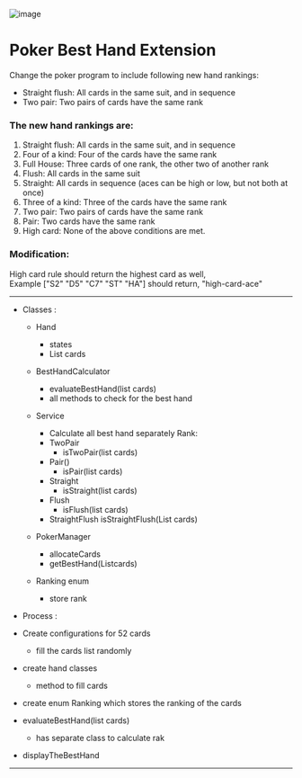 ![image](https://github.com/sudhir-takale/poker/assets/93988135/b2deaf07-eb87-41c9-870c-2f8c22139308)

# Poker Best Hand Extension

Change the poker program to include following new hand rankings: <br>

- Straight flush: All cards in the same suit, and in sequence
- Two pair: Two pairs of cards have the same rank <br>

### The new hand rankings are:

1. Straight flush: All cards in the same suit, and in sequence
2. Four of a kind: Four of the cards have the same rank
3. Full House: Three cards of one rank, the other two of another rank
4. Flush: All cards in the same suit
5. Straight: All cards in sequence (aces can be high or low, but not both at once)
6. Three of a kind: Three of the cards have the same rank
7. Two pair: Two pairs of cards have the same rank
8. Pair: Two cards have the same rank
9. High card: None of the above conditions are met. <br>

### Modification:

High card rule should return the highest card as well,<br>
Example ["S2" "D5" "C7" "ST" "HA"] should return, "high-card-ace"


------------------------------------------------------------------------------------------------------

- Classes :
    - Hand
        - states
        - List<String> cards

    - BestHandCalculator
        - evaluateBestHand(list<string> cards)
        - all methods to check for the best hand
    - Service
        - Calculate all best hand separately
          Rank:
        - TwoPair
            - isTwoPair(list<string> cards)
        - Pair()
            - isPair(list<string> cards)
        - Straight
            - isStraight(list<string> cards)
        - Flush
            - isFlush(list<string> cards)
        - StraightFlush
          isStraightFlush(List<string> cards)
    - PokerManager
        - allocateCards
        - getBestHand(List<String>cards)
    - Ranking enum
        - store rank

- Process :
- Create configurations for 52 cards
    - fill the cards list randomly
- create hand classes
    - method to fill cards
- create enum Ranking which stores the ranking of the cards
- evaluateBestHand(list<string> cards)
    - has separate class to calculate rak
- displayTheBestHand

-------------------------------------------------------------------------------------------------------------
